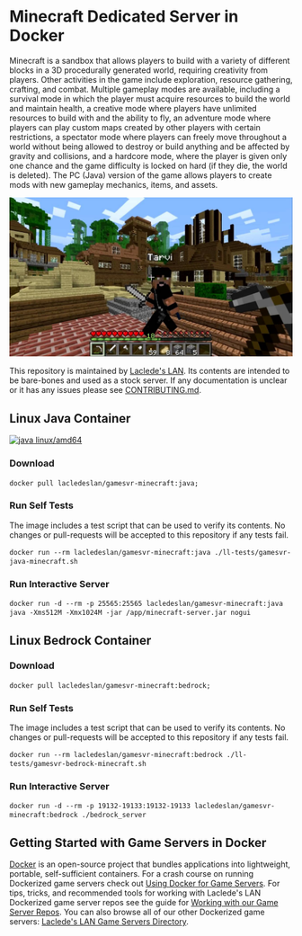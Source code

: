 # Minecraft Dedicated Server in Docker

Minecraft is a sandbox that allows players to build with a variety of different blocks in a 3D procedurally generated
world, requiring creativity from players. Other activities in the game include exploration, resource gathering,
crafting, and combat. Multiple gameplay modes are available, including a survival mode in which the player must acquire
resources to build the world and maintain health, a creative mode where players have unlimited resources to build with
and the ability to fly, an adventure mode where players can play custom maps created by other players with certain
restrictions, a spectator mode where players can freely move throughout a world without being allowed to destroy or
build anything and be affected by gravity and collisions, and a hardcore mode, where the player is given only one chance
and the game difficulty is locked on hard (if they die, the world is deleted). The PC (Java) version of the game allows
players to create mods with new gameplay mechanics, items, and assets.

![Minecraft Screenshot](https://raw.githubusercontent.com/LacledesLAN/gamesvr-minecraft/master/.misc/screenshot1.jpg "Minecraft Screenshot")

This repository is maintained by [Laclede's LAN](https://lacledeslan.com). Its contents are intended to be bare-bones
and used as a stock server. If any documentation is unclear or it has any issues please see [CONTRIBUTING.md](./CONTRIBUTING.md).

## Linux Java Container

[![java linux/amd64](https://github.com/LacledesLAN/gamesvr-minecraft/actions/workflows/build-linux-java-image.yml/badge.svg?branch=master)](https://github.com/LacledesLAN/gamesvr-minecraft/actions/workflows/build-linux-java-image.yml)

### Download

```shell
docker pull lacledeslan/gamesvr-minecraft:java;
```

### Run Self Tests

The image includes a test script that can be used to verify its contents. No changes or pull-requests will be accepted
to this repository if any tests fail.

```shell
docker run --rm lacledeslan/gamesvr-minecraft:java ./ll-tests/gamesvr-java-minecraft.sh
```

### Run Interactive Server

```shell
docker run -d --rm -p 25565:25565 lacledeslan/gamesvr-minecraft:java java -Xms512M -Xmx1024M -jar /app/minecraft-server.jar nogui
```

## Linux Bedrock Container

### Download

```shell
docker pull lacledeslan/gamesvr-minecraft:bedrock;
```

### Run Self Tests

The image includes a test script that can be used to verify its contents. No changes or pull-requests will be accepted
to this repository if any tests fail.

```shell
docker run --rm lacledeslan/gamesvr-minecraft:bedrock ./ll-tests/gamesvr-bedrock-minecraft.sh
```

### Run Interactive Server

```shell
docker run -d --rm -p 19132-19133:19132-19133 lacledeslan/gamesvr-minecraft:bedrock ./bedrock_server
```

## Getting Started with Game Servers in Docker

[Docker](https://docs.docker.com/) is an open-source project that bundles applications into lightweight, portable,
self-sufficient containers. For a crash course on running Dockerized game servers check out [Using Docker for Game
Servers](https://github.com/LacledesLAN/README.1ST/blob/master/GameServers/DockerAndGameServers.md). For tips, tricks,
and recommended tools for working with Laclede's LAN Dockerized game server repos see the guide for [Working with our
Game Server Repos](https://github.com/LacledesLAN/README.1ST/blob/master/GameServers/WorkingWithOurRepos.md). You can
also browse all of our other Dockerized game servers: [Laclede's LAN Game Servers Directory](https://github.com/LacledesLAN/README.1ST/tree/master/GameServers).
